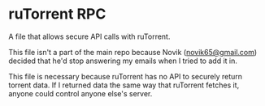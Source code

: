 ruTorrent RPC
=========

A file that allows secure API calls with ruTorrent.

This file isn't a part of the main repo because Novik (novik65@gmail.com) decided that he'd stop answering my emails when I tried to add it in.

This file is necessary because ruTorrent has no API to securely return torrent data. If I returned data the same way that ruTorrent fetches it, anyone could control anyone else's server.
